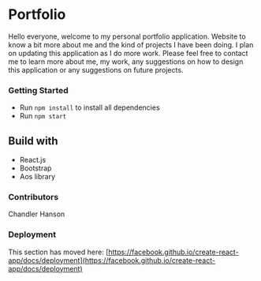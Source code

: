 # Portfolio

Hello everyone, welcome to my personal portfolio application. Website to know a bit more about me and the kind of projects I have been doing.
I plan on updating this application as I do more work. Please feel free to contact me to learn more about me, my work, any suggestions on how to design this application or any suggestions on future projects.

### Getting Started 

- Run `npm install` to install all dependencies
- Run `npm start`

## Build with

- React.js
- Bootstrap
- Aos library

### Contributors
Chandler Hanson

### Deployment

This section has moved here: [https://facebook.github.io/create-react-app/docs/deployment](https://facebook.github.io/create-react-app/docs/deployment)
